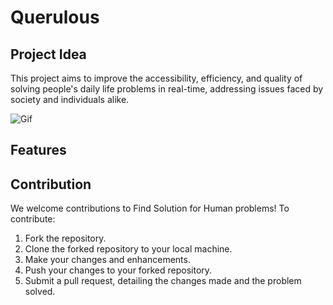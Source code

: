 # Querulous

## Project Idea 
This project aims to improve the accessibility, efficiency, and quality of solving people's daily life problems in real-time, addressing issues faced by society and individuals alike.

![Gif](https://y.yarn.co/a5913d38-4450-448b-a5ee-07ea39bdfb2a_text.gif)

## Features
 




## Contribution

We welcome contributions to Find Solution for Human problems! To contribute:

1. Fork the repository.
2. Clone the forked repository to your local machine.
3. Make your changes and enhancements.
4. Push your changes to your forked repository.
5. Submit a pull request, detailing the changes made and the problem solved.

